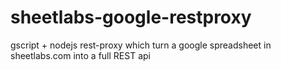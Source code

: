 sheetlabs-google-restproxy
==========================

gscript + nodejs rest-proxy which turn a google spreadsheet in sheetlabs.com into a full REST api
